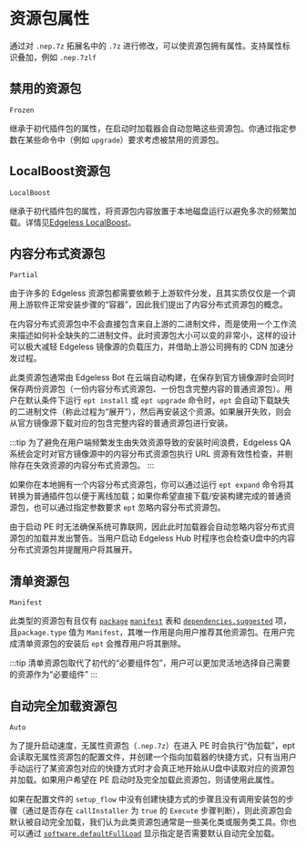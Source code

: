 # 资源包属性
通过对 `.nep.7z` 拓展名中的 `.7z` 进行修改，可以使资源包拥有属性。支持属性标识叠加，例如 `.nep.7zlf`

## 禁用的资源包 <Badge text=".nep.7zf" />
`Frozen`

继承于初代插件包的属性，在启动时加载器会自动忽略这些资源包。你通过指定参数在某些命令中（例如 `upgrade`）要求考虑被禁用的资源包。

## LocalBoost资源包 <Badge text=".nep.7zl" />
`LocalBoost`

继承于初代插件包的属性，将资源包内容放置于本地磁盘运行以避免多次的频繁加载。详情见[Edgeless LocalBoost](../../playground/localboost.md)。

## 内容分布式资源包 <Badge text=".nep.7zp" />
`Partial`

由于许多的 Edgeless 资源包都需要依赖于上游软件分发，且其实质仅仅是一个调用上游软件正常安装步骤的“容器”，因此我们提出了内容分布式资源包的概念。

在内容分布式资源包中不会直接包含来自上游的二进制文件，而是使用一个工作流来描述如何补全缺失的二进制文件。此时资源包大小可以变的非常小，这样的设计可以极大减轻 Edgeless 镜像源的负载压力，并借助上游公司拥有的 CDN 加速分发过程。

此类资源包通常由 Edgeless Bot 在云端自动构建，在保存到官方镜像源时会同时保存两份资源包（一份内容分布式资源包、一份包含完整内容的普通资源包）。用户在默认条件下运行 `ept install` 或 `ept upgrade` 命令时，`ept` 会自动下载缺失的二进制文件（称此过程为“展开”），然后再安装这个资源。如果展开失败，则会从官方镜像源下载对应的包含完整内容的普通资源包进行安装。

:::tip
为了避免在用户端频繁发生由失效资源导致的安装时间浪费，Edgeless QA 系统会定时对官方镜像源中的内容分布式资源包执行 URL 资源有效性检查，并剔除存在失效资源的内容分布式资源包。
:::

如果你在本地拥有一个内容分布式资源包，你可以通过运行 `ept expand` 命令将其转换为普通插件包以便于离线加载；如果你希望直接下载/安装构建完成的普通资源包，也可以通过指定参数要求 `ept` 忽略内容分布式资源包。

由于启动 PE 时无法确保系统可靠联网，因此此时加载器会自动忽略内容分布式资源包的加载并发出警告。当用户启动 Edgeless Hub 时程序也会检查U盘中的内容分布式资源包并提醒用户将其展开。

## 清单资源包 <Badge text=".nep.7zm" />
`Manifest`

此类型的资源包有且仅有 [`package`](api.md#基础信息)  [`manifest`](api.md#清单型) 表和  [`dependencies.suggested`](api.md#依赖) 项，且`package.type` 值为 `Manifest`，其唯一作用是向用户推荐其他资源包。在用户完成清单资源包的安装后 `ept` 会推荐用户将其删除。

:::tip
清单资源包取代了初代的“必要组件包”，用户可以更加灵活地选择自己需要的资源作为“必要组件”
:::

## 自动完全加载资源包 <Badge text=".nep.7za" />
`Auto`

为了提升启动速度，无属性资源包（`.nep.7z`）在进入 PE 时会执行“伪加载”，ept 会读取无属性资源包的配置文件，并创建一个指向加载器的快捷方式，只有当用户手动运行了某资源包对应的快捷方式时才会真正地开始从U盘中读取对应的资源包并加载。如果用户希望在 PE 启动时及完全加载此资源包，则请使用此属性。

如果在配置文件的 `setup_flow` 中没有创建快捷方式的步骤且没有调用安装包的步骤（通过是否存在 `callInstaller` 为 `true` 的 `Execute` 步骤判断），则此资源包会默认被自动完全加载，我们认为此类资源包通常是一些美化类或服务类工具。你也可以通过 [`software.defaultFullLoad`](api.md#软件型) 显示指定是否需要默认自动完全加载。